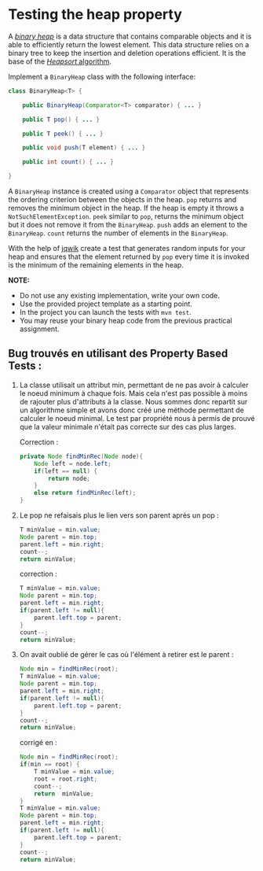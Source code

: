 # Testing the heap property

A [*binary heap*](https://en.wikipedia.org/wiki/Binary_heap) is a data structure that contains comparable objects and it is able to efficiently return the lowest element.
This data structure relies on a binary tree to keep the insertion and deletion operations efficient. It is the base of the [*Heapsort* algorithm](https://en.wikipedia.org/wiki/Heapsort).

Implement a `BinaryHeap` class with the following interface:

```java
class BinaryHeap<T> {

    public BinaryHeap(Comparator<T> comparator) { ... }

    public T pop() { ... }

    public T peek() { ... }

    public void push(T element) { ... }

    public int count() { ... }

}
```

A `BinaryHeap` instance is created using a `Comparator` object that represents the ordering criterion between the objects in the heap.
`pop` returns and removes the minimum object in the heap. If the heap is empty it throws a `NotSuchElementException`.
`peek` similar to `pop`, returns the minimum object but it does not remove it from the `BinaryHeap`.
`push` adds an element to the `BinaryHeap`.
`count` returns the number of elements in the `BinaryHeap`.

With the help of [jqwik](https://jqwik.net/) create a test that generates random inputs for your heap and ensures that the element returned by `pop` every time it is invoked is the minimum of the remaining elements in the heap.


**NOTE:** 
- Do not use any existing implementation, write your own code. 
- Use the provided project template as a starting point. 
- In the project you can launch the tests with `mvn test`.
- You may reuse your binary heap code from the previous practical assignment.


## Bug trouvés en utilisant des Property Based Tests :

1. La classe utilisait un attribut min, permettant de ne pas avoir à calculer le noeud minimum à chaque fois. Mais cela n'est pas possible à moins de rajouter plus d'attributs à la classe. Nous sommes donc repartit sur un algorithme simple et avons donc créé une méthode permettant de calculer le noeud minimal.
Le test par propriété nous à permis de prouvé que la valeur minimale n'était pas correcte sur des cas plus larges.

    Correction :
    ```java
    private Node findMinRec(Node node){
        Node left = node.left;
        if(left == null) {
            return node;
        }
        else return findMinRec(left);
    }
    ```

2. Le pop ne refaisais plus le lien vers son parent après un pop :
    ```java
    T minValue = min.value;
    Node parent = min.top;
    parent.left = min.right;
    count--;
    return minValue;
    ```
    correction :
    ```java
    T minValue = min.value;
    Node parent = min.top;
    parent.left = min.right;
    if(parent.left != null){
        parent.left.top = parent;
    }
    count--;
    return minValue;
    ```

3. On avait oublié de gérer le cas où l'élément à retirer est le parent :

    ```java
    Node min = findMinRec(root);
    T minValue = min.value;
    Node parent = min.top;
    parent.left = min.right;
    if(parent.left != null){
        parent.left.top = parent;
    }
    count--;
    return minValue;
    ```
    corrigé en :
    ```java
    Node min = findMinRec(root);
    if(min == root) {
        T minValue = min.value;
        root = root.right;
        count--;
        return  minValue;
    }
    T minValue = min.value;
    Node parent = min.top;
    parent.left = min.right;
    if(parent.left != null){
        parent.left.top = parent;
    }
    count--;
    return minValue;
    ```
